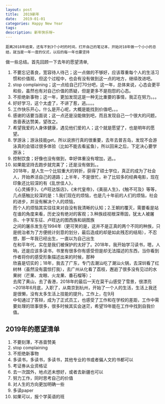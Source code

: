 ```yaml
---
layout: post
title:  2019新年
date:   2019-01-01
categories: Happy New Year
tags: 
description: 新年快乐呀~
---
```

    距离2018年结束，还有不到3个小时的时间，打开自己的笔记本，开始对18年做一个小小的总结，就当是一年一度的仪式，以后的每一年也要坚持  
做一些总结。首先回顾一下去年的愿望清单,    
1. 不要忘记善良，宽容待人待己；这一点做的不够好，应该尊重每个人的生活习惯和价值观，但这个过程中，也会有没有做到这一点的地方，继续改进吧。 
2. stop complaining；这一点给自己打70分吧，这一年，总体来说，心态会更平和些，虽然也有对自己价值的质疑，但是更多不是抱怨的心态。  
3. 不拒绝新事物；这一年，更加发现这是一种无比重要的事情，我正在努力。。。  
4. 好好学习，这个太虚了，不讲了惹，逃。。。。    
5. 工作快乐开心，什么是开心呢，大概是能找到价值吧。。。
6. 感谢的话要当面说；这一点还是没能做到吧，而且发现自己一个很大的问题，吝啬表达赞美，望改之。
7. 希望我爱的人身体健康，遇见他们爱的人；这个就是愿望了，也是明年的愿望。
8. 学游泳；游泳技能get，所以说旅行真的很重要，去年去普吉岛，发现不会游泳真的会错过很多体验（比如不能去看鲨鱼），所以回来之后，下定决心要学游泳；
9. 控制饮食；好像也没有做到，幸好体重没有增加，逃。。
10. 如果能坚持去跑步就完美了；还是没有做到。。   
    2018年，是人生一个比较重大的转折，获得了硕士学位，真正的成为了社会人，开始养活自己的道路；上半年，不是很忙，补了比较多的经典电影，现在印象还比较深的有《乱世佳人》，    
《心灵捕手》，《卢旺达饭店》，《末代皇帝》，《美丽人生》，《触不可及》等等，几点感触比较深的是：1.我们现在的烦恼，也是几十年前的人们的烦恼，社会的进步，并没有解决个人的烦恼，    
而个人的烦恼其实往往来对自没有我清晰的认知；2.王朝的覆灭，需要看是站在谁的角度来看，历史没有绝对的客观；3.种族歧视根深蒂固，犹太人被屠杀、十字军东征、卢旺达的图西族和胡图族    
之间的屠杀发生在1994年（更可笑的是，这并不是正真的两个不同的种族，只是统治者为了方便统计刻意的划分，最后造成的却是如此残忍的结局），不忍想，那一年我已经出生，一直以为自己出生   
在和平年代，实在是我们被保护的太好了。2018年，我开始学习读书，嗯，人呐，还是应该多读书，书里有很多你有感受但是却无法描述的东西，当你看到作者将你的感受形象描述出来的时候，那种   
欣喜是切实的；18年，我去了广东，专门去潮汕吃了潮汕火锅，去深圳看了红树林（虽然没有震惊打我），去广州从化看了荔枝，邂逅了很多没有见过的水果树（芒果、龙眼、火龙果、番石榴等）；    
去爬了黄山，去了香港，2018年的最后一天在莫干山感受了雪景，很漂亮~2018年6月底，入职了，从南京到杭州，开始了一个人的生活，生活上我还是很懒，没有太多生活上技能的提升。工作上，在9月  
中旬通过了答辩，成为了正式员工，也感受了工作和在学校的差距，工作中需要处理的琐事很多，很多时候其实会迷茫，希望19年能在工作中找到自我价值。  

## 2019年的愿望清单
1. 不要刻薄，不吝啬赞美
2. stop complaining
3. 不拒绝新事物
4. 多读书，多读书，多读书，其他专业的书或者偏人文的书都可以
5. 考证券从业资格证
6. 去一次国外，地点还未想好，或者去新疆也可以
7. 努力工作，同时思考自己的价值
8. 对人生的方向更加明确一些
9. 多读paper
10. 如果可以，报个学英语的班

